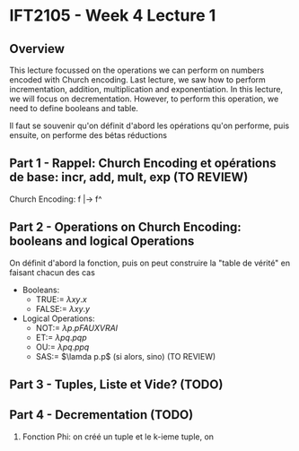 # IFT2105 - Week 4 Lecture 1

## Overview 

This lecture focussed on the operations we can perform on numbers encoded 
with Church encoding. Last lecture, we saw how to perform incrementation, 
addition, multiplication and exponentiation. In this lecture, we will focus on 
decrementation. However, to perform this operation, we need to define booleans 
and table.

Il faut se souvenir qu'on définit d'abord les opérations qu'on performe, puis ensuite, 
on performe des bétas réductions

## Part 1 - Rappel: Church Encoding et opérations de base: incr, add, mult, exp (TO REVIEW)

Church Encoding: f |-> f^<n>


## Part 2 - Operations on Church Encoding: booleans and logical Operations

On définit d'abord la fonction, puis on peut construire la "table de vérité" en faisant 
chacun des cas

* Booleans:
    * TRUE:= $\lambda xy.x$
    * FALSE:= $\lambda xy.y$
* Logical Operations:
    * NOT:= $\lambda p.p FAUX VRAI$
    * ET:= $\lambda pq.pqp$
    * OU:= $\lambda pq.ppq$
    * SAS:= $\lamda p.p$ (si alors, sino) (TO REVIEW)

## Part 3 - Tuples, Liste et Vide? (TODO)




## Part 4 - Decrementation (TODO)

1. Fonction Phi: on créé un tuple et le k-ieme tuple, on 



